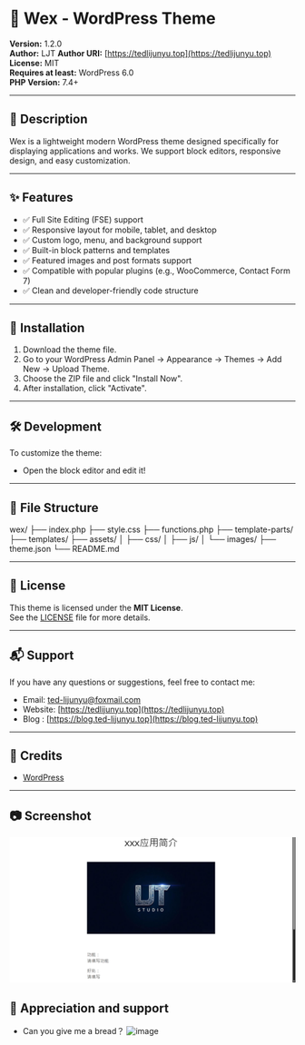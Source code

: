 # 🎨 Wex - WordPress Theme

**Version:** 1.2.0  
**Author:** LJT
**Author URI:** [https://tedlijunyu.top](https://tedlijunyu.top)  
**License:** MIT  
**Requires at least:** WordPress 6.0  
**PHP Version:** 7.4+

---

## 📌 Description

Wex is a lightweight modern WordPress theme designed specifically for displaying applications and works. We support block editors, responsive design, and easy customization.

---

## ✨ Features

- ✅ Full Site Editing (FSE) support
- ✅ Responsive layout for mobile, tablet, and desktop
- ✅ Custom logo, menu, and background support
- ✅ Built-in block patterns and templates
- ✅ Featured images and post formats support
- ✅ Compatible with popular plugins (e.g., WooCommerce, Contact Form 7)
- ✅ Clean and developer-friendly code structure

---

## 🚀 Installation

1. Download the theme file.
2. Go to your WordPress Admin Panel → Appearance → Themes → Add New → Upload Theme.
3. Choose the ZIP file and click "Install Now".
4. After installation, click "Activate".

---

## 🛠️ Development

To customize the theme:

- Open the block editor and edit it!

---

## 📁 File Structure
wex/
├── index.php
├── style.css
├── functions.php
├── template-parts/
├── templates/
├── assets/
│   ├── css/
│   ├── js/
│   └── images/
├── theme.json
└── README.md

---

## 📄 License

This theme is licensed under the **MIT License**.  
See the [LICENSE](LICENSE) file for more details.

---

## 📬 Support

If you have any questions or suggestions, feel free to contact me:

- Email: ted-lijunyu@foxmail.com
- Website: [https://tedlijunyu.top](https://tedlijunyu.top)
- Blog : [https://blog.ted-lijunyu.top](https://blog.ted-lijunyu.top)

---

## 🙏 Credits

- [WordPress](https://cn.wordpress.org)

---

## 📷 Screenshot

![Theme Screenshot](screenshot.png)

##  👏  Appreciation and support

- Can you give me a bread？ 
![image](https://ted-lijunyu.top/zsm.png)
